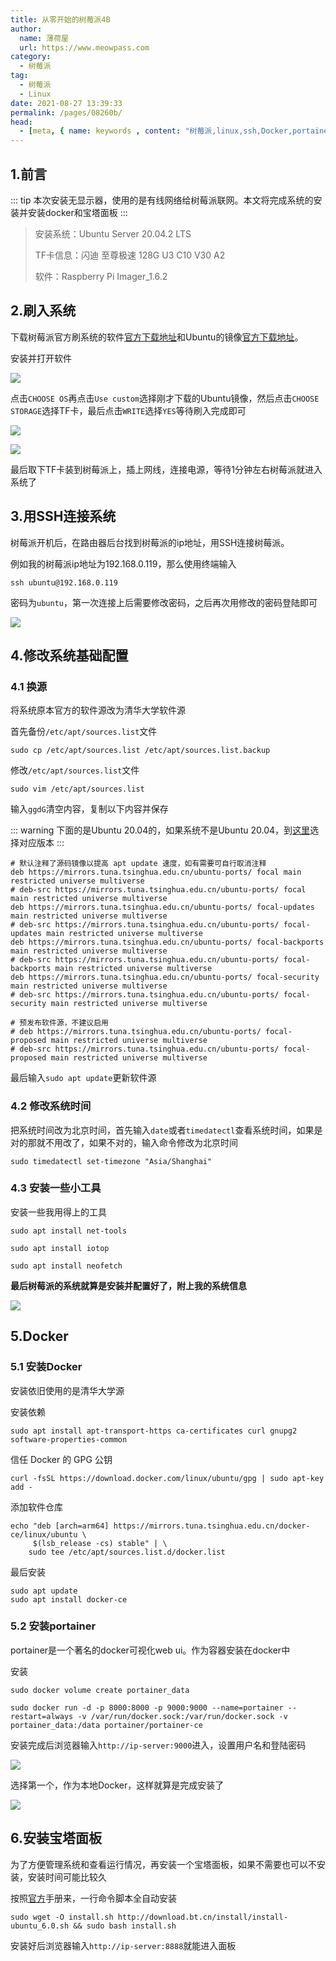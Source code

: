 ```yaml
---
title: 从零开始的树莓派4B
author:
  name: 薄荷屋
  url: https://www.meowpass.com
category: 
  - 树莓派
tag: 
  - 树莓派
  - Linux
date: 2021-08-27 13:39:33
permalink: /pages/08260b/
head:
  - [meta, { name: keywords , content: "树莓派,linux,ssh,Docker,portainer,宝塔面板" }]
---
```




## 1.前言

::: tip
本次安装无显示器，使用的是有线网络给树莓派联网。本文将完成系统的安装并安装docker和宝塔面板
:::
<!-- more -->
>安装系统：Ubuntu Server 20.04.2 LTS
>
>TF卡信息：闪迪 至尊极速 128G U3 C10 V30 A2
>
>软件：Raspberry Pi Imager_1.6.2

## 2.刷入系统

下载树莓派官方刷系统的软件[官方下载地址](https://www.raspberrypi.org/software/)和Ubuntu的镜像[官方下载地址](https://cn.ubuntu.com/download/raspberry-pi)。

安装并打开软件

![](/assets/page-img/2021/20210827/1.webp)

点击`CHOOSE OS`再点击`Use custom`选择刚才下载的Ubuntu镜像，然后点击`CHOOSE STORAGE`选择TF卡，最后点击`WRITE`选择`YES`等待刷入完成即可

![](/assets/page-img/2021/20210827/2.webp)

![](/assets/page-img/2021/20210827/3.webp)

最后取下TF卡装到树莓派上，插上网线，连接电源，等待1分钟左右树莓派就进入系统了

## 3.用SSH连接系统

树莓派开机后，在路由器后台找到树莓派的ip地址，用SSH连接树莓派。

例如我的树莓派ip地址为192.168.0.119，那么使用终端输入

```
ssh ubuntu@192.168.0.119
```

密码为`ubuntu`，第一次连接上后需要修改密码，之后再次用修改的密码登陆即可

![](/assets/page-img/2021/20210827/4.webp)

## 4.修改系统基础配置

### 4.1 换源

将系统原本官方的软件源改为清华大学软件源

首先备份`/etc/apt/sources.list`文件

```
sudo cp /etc/apt/sources.list /etc/apt/sources.list.backup
```

修改`/etc/apt/sources.list`文件

```
sudo vim /etc/apt/sources.list
```

输入`ggdG`清空内容，复制以下内容并保存

::: warning
下面的是Ubuntu 20.04的，如果系统不是Ubuntu 20.04，到[这里](https://mirrors.tuna.tsinghua.edu.cn/help/ubuntu-ports/)选择对应版本
:::

```
# 默认注释了源码镜像以提高 apt update 速度，如有需要可自行取消注释
deb https://mirrors.tuna.tsinghua.edu.cn/ubuntu-ports/ focal main restricted universe multiverse
# deb-src https://mirrors.tuna.tsinghua.edu.cn/ubuntu-ports/ focal main restricted universe multiverse
deb https://mirrors.tuna.tsinghua.edu.cn/ubuntu-ports/ focal-updates main restricted universe multiverse
# deb-src https://mirrors.tuna.tsinghua.edu.cn/ubuntu-ports/ focal-updates main restricted universe multiverse
deb https://mirrors.tuna.tsinghua.edu.cn/ubuntu-ports/ focal-backports main restricted universe multiverse
# deb-src https://mirrors.tuna.tsinghua.edu.cn/ubuntu-ports/ focal-backports main restricted universe multiverse
deb https://mirrors.tuna.tsinghua.edu.cn/ubuntu-ports/ focal-security main restricted universe multiverse
# deb-src https://mirrors.tuna.tsinghua.edu.cn/ubuntu-ports/ focal-security main restricted universe multiverse

# 预发布软件源，不建议启用
# deb https://mirrors.tuna.tsinghua.edu.cn/ubuntu-ports/ focal-proposed main restricted universe multiverse
# deb-src https://mirrors.tuna.tsinghua.edu.cn/ubuntu-ports/ focal-proposed main restricted universe multiverse
```

最后输入``sudo apt update``更新软件源

### 4.2 修改系统时间

把系统时间改为北京时间，首先输入``date``或者``timedatectl``查看系统时间，如果是对的那就不用改了，如果不对的，输入命令修改为北京时间

```
sudo timedatectl set-timezone "Asia/Shanghai"
```

### 4.3 安装一些小工具

安装一些我用得上的工具

````
sudo apt install net-tools
````

````
sudo apt install iotop
````

````
sudo apt install neofetch
````

**最后树莓派的系统就算是安装并配置好了，附上我的系统信息**

![](/assets/page-img/2021/20210827/5.webp)

## 5.Docker

### 5.1 安装Docker

安装依旧使用的是清华大学源

安装依赖

````
sudo apt install apt-transport-https ca-certificates curl gnupg2 software-properties-common
````

信任 Docker 的 GPG 公钥

```
curl -fsSL https://download.docker.com/linux/ubuntu/gpg | sudo apt-key add -
```

添加软件仓库

```
echo "deb [arch=arm64] https://mirrors.tuna.tsinghua.edu.cn/docker-ce/linux/ubuntu \
     $(lsb_release -cs) stable" | \
    sudo tee /etc/apt/sources.list.d/docker.list
```

最后安装

```
sudo apt update
sudo apt install docker-ce
```

### 5.2 安装portainer

portainer是一个著名的docker可视化web ui。作为容器安装在docker中

安装

```
sudo docker volume create portainer_data
```

```
sudo docker run -d -p 8000:8000 -p 9000:9000 --name=portainer --restart=always -v /var/run/docker.sock:/var/run/docker.sock -v portainer_data:/data portainer/portainer-ce
```

安装完成后浏览器输入``http://ip-server:9000``进入，设置用户名和登陆密码

![](/assets/page-img/2021/20210827/6.webp)

选择第一个，作为本地Docker，这样就算是完成安装了

![](/assets/page-img/2021/20210827/7.webp)

## 6.安装宝塔面板

为了方便管理系统和查看运行情况，再安装一个宝塔面板，如果不需要也可以不安装，安装时间可能比较久

按照[官方](https://www.bt.cn/bbs/thread-19376-1-1.html)手册来，一行命令脚本全自动安装

```
sudo wget -O install.sh http://download.bt.cn/install/install-ubuntu_6.0.sh && sudo bash install.sh
```

安装好后浏览器输入``http://ip-server:8888``就能进入面板